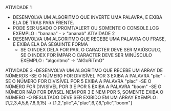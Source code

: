 ATIVIDADE 1
  - DESENVOLVA UM ALGORITMO QUE INVERTE UMA PALAVRA, E EXIBA ELA DE TRÁS PARA FRENTE.
  - PODE SER USADO O PROMT/ALERT OU SOMENTE O CONSOLE.LOG
    EXEMPLO : "banana" - >  "ananab"
ATIVIDADE 2
  - DESENVOLVA UM ALGORITMO QUE RECEBE UMA PALAVRA OU FRASE, E EXIBA ELA DA SEGUINTE FORMA
    - SE O INDEX DELA FOR PAR, O CARACTER DEVE SER MAIÚSCULO, SE O INDEX FOR ÍMPAR O CARACTER DEVE SER MINÚSCULO
      EXEMPLO : "algoritmo" -> "AlGoRiTmO"

ATIVIDADE 3
  -DESENVOLVA UM ALGORITMO QUE RECEBE UM ARRAY DE NÚMEROS
  -SE O NÚMERO FOR DIVISÍVEL POR 3 EXIBA A PALAVRA "plic"
  -SE O NÚMERO FOR DIVISÍVEL POR 5 EXIBA A PALAVRA "plac"
  -SE O NÚMERO FOR DIVISÍVEL POR 3 E POR 5 EXIBA A PALAVRA "boom"
  -SE O NÚMEOR NÃO FOR DIVISEL NEM POR 3 E NEM POR 5, SOMENTE EXIBA O NÚMERO
  -O RESULTADO DEVE SER EXIBIDO EM UM ARRAY
  EXEMPLO : [1,2,3,4,5,6,7,8,9,15] -> [1,2,"plic",4,"plac",6,7,8,"plic","boom"]
